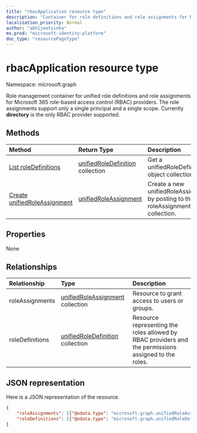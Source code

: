 ```yaml
---
title: "rbacApplication resource type"
description: "Container for role definitions and role assignments for Microsoft 365 role-based access control (RBAC) providers"
localization_priority: Normal
author: "abhijeetsinha"
ms.prod: "microsoft-identity-platform"
doc_type: "resourcePageType"
---
```


# rbacApplication resource type

Namespace: microsoft.graph

Role management container for unified role definitions and role assignments for Microsoft 365 role-based access control (RBAC) providers. The role assignments support only a single principal and a single scope. Currently **directory** is the only RBAC provider supported.

## Methods

| Method       | Return Type | Description |
|:-------------|:------------|:------------|
| [List roleDefinitions](../api/rbacapplication-list-roledefinitions.md) | [unifiedRoleDefinition](unifiedroledefinition.md) collection | Get a unifiedRoleDefinition object collection. |
| [Create unifiedRoleAssignment](../api/rbacapplication-post-roleassignments.md) | [unifiedRoleAssignment](unifiedroleassignment.md) | Create a new unifiedRoleAssignment by posting to the roleAssignments collection. |

## Properties

None

## Relationships

|Relationship|Type|Description|
|:---|:---|:---|
|roleAssignments|[unifiedRoleAssignment](../resources/unifiedroleassignment.md) collection| Resource to grant access to users or groups. |
|roleDefinitions|[unifiedRoleDefinition](../resources/unifiedroledefinition.md) collection| Resource representing the roles allowed by RBAC providers and the permissions assigned to the roles. |

## JSON representation

Here is a JSON representation of the resource.

```json
{
    "roleAssignments": [{"@odata.type": "microsoft.graph.unifiedRoleAssignment"}],
    "roleDefinitions": [{"@odata.type": "microsoft.graph.unifiedRoleDefinition"}]
}
```

<!-- uuid: 16cd6b66-4b1a-43a1-adaf-3a886856ed98
2019-02-04 14:57:30 UTC -->
<!-- {
  "type": "#page.annotation",
  "description": "rbacApplication resource",
  "keywords": "",
  "section": "documentation",
  "tocPath": ""
}-->

